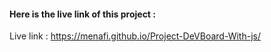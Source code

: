 #### Here is the live link of this project : 
Live link : https://menafi.github.io/Project-DeVBoard-With-js/
